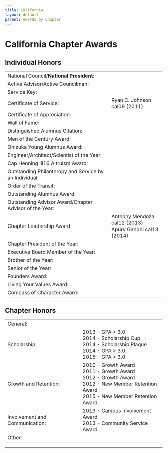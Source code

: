 ```yaml
---
title: California
layout: default
parent: Awards by Chapter
---
```


<link rel="stylesheet" href="{{ '/assets/css/by_chapter.css' | relative_url }}">

# California Chapter Awards

## Individual Honors

<table>
<tbody>

<tr>
<td>National Council/<b>National President</b>:</td>
<td>
</td></tr>

<tr>
<td>Active Advisor/Active Councilman:</td>
<td>
</td></tr>

<tr>
<td>Service Key:</td>
<td>
</td></tr>

<tr>
<td>Certificate of Service:</td>
<td>Ryan C. Johnson cal09 (2011)
</td></tr>

<tr>
<td>Certificate of Appreciation:</td>
<td>
</td></tr>

<tr>
<td>Wall of Fame:</td>
<td>
</td></tr>

<tr>
<td>Distinguished Alumnus Citation:</td>
<td>
</td></tr>

<tr>
<td>Men of the Century Award:</td>
<td> 
</td></tr>

<tr>
<td>Onizuka Young Alumnus Award:</td>
<td>
</td></tr>

<tr>
<td>Engineer/Architect/Scientist of the Year:</td>
<td>
</td></tr>

<tr>
<td>Cap Henning ill16 Altruism Award:</td>
<td>
</td></tr>

<tr>
<td>Outstanding Philanthropy and Service by an Individual:</td>
<td>
</td></tr>

<tr>
<td>Order of the Transit:</td>
<td>
</td></tr>

<tr>
<td>Outstanding Alumnus Award:</td>
<td>
</td></tr>

<tr>
<td>Outstanding Advisor Award/Chapter Advisor of the Year:</td>
<td>
</td></tr>

<tr>
<td>Chapter Leadership Award:</td>
<td>Anthony Mendoza cal12 (2013)
<br>Apurv Gandhi cal13 (2014)
</td></tr>

<tr>
<td>Chapter President of the Year:</td>
<td>
</td></tr>

<tr>
<td>Executive Board Member of the Year:</td>
<td>
</td></tr>

<tr>
<td>Brother of the Year:</td>
<td>
</td></tr>

<tr>
<td>Senior of the Year:</td>
<td>
</td></tr>

<tr>
<td>Founders Award:</td>
<td>
</td></tr>

<tr>
<td>Living Your Values Award:</td>
<td>
</td></tr>

<tr>
<td>Compass of Character Award:</td>
<td>
</td></tr>

</tbody>
</table>

## Chapter Honors

<table>
<tbody>

<tr>
<td>General:</td>
<td>
</td></tr>

<tr>
<td>Scholarship:</td>
<td>2013 - GPA > 3.0
<br>2014 - Scholarship Cup
<br>2014 - Scholarship Plaque
<br>2014 - GPA > 3.0
<br>2015 - GPA > 3.0
</td></tr>

<tr>
<td>Growth and Retention:</td>
<td>2010 - Growth Award
<br>2011 - Growth Award
<br>2012 - Growth Award
<br>2012 - New Member Retention Award
<br>2015 - New Member Retention Award
</td></tr>

<tr>
<td>Involvement and Communication:</td>
<td>2013 - Campus Involvement Award
<br>2013 - Community Service Award
</td></tr>

<tr>
<td>Other:</td>
<td>
</td></tr>

</tbody>
</table>

---
